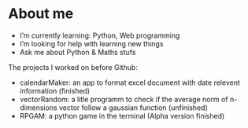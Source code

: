 # About me

<!--
- I’m currently working on ...
- How to reach me: ...
- I’m looking to collaborate on ...
-->
- I’m currently learning: Python, Web programming
- I’m looking for help with learning new things
- Ask me about Python & Maths stufs

The projects I worked on before Github:
- calendarMaker: an app to format excel document with date relevent information (finished)
- vectorRandom: a litle programm to check if the average norm of n-dimensions vector follow a gaussian function (unfinished)
- RPGAM: a python game in the terminal (Alpha version finished)

